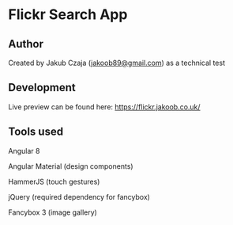 # Flickr Search App

## Author

Created by Jakub Czaja (jakoob89@gmail.com) as a technical test

## Development

Live preview can be found here: https://flickr.jakoob.co.uk/


## Tools used

Angular 8

Angular Material (design components)

HammerJS (touch gestures)

jQuery (required dependency for fancybox)

Fancybox 3 (image gallery)
